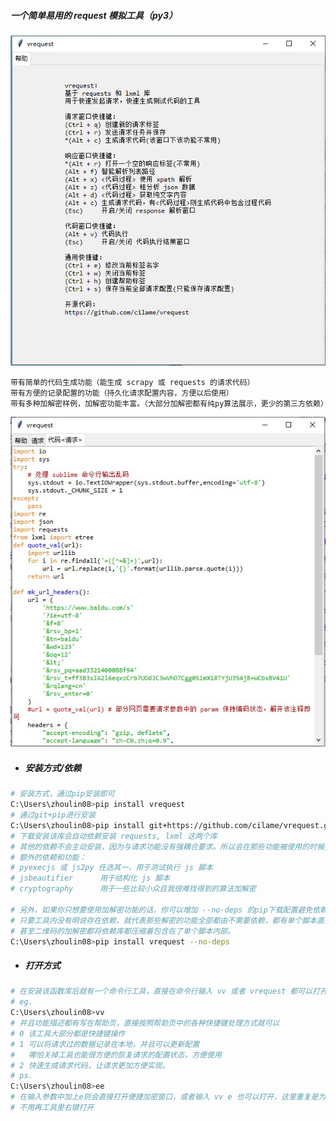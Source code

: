 
##### 一个简单易用的 request 模拟工具（py3）

![image](https://raw.githubusercontent.com/cilame/vrequest/master/test/show.png)

```
带有简单的代码生成功能（能生成 scrapy 或 requests 的请求代码）
带有方便的记录配置的功能（持久化请求配置内容，方便以后使用）
带有多种加解密样例，加解密功能丰富。（大部分加解密都有纯py算法展示，更少的第三方依赖）
```

![image](https://raw.githubusercontent.com/cilame/vrequest/master/test/show2.jpg)

- ##### 安装方式/依赖

```bash
# 安装方式，通过pip安装即可
C:\Users\zhoulin08>pip install vrequest
# 通过git+pip进行安装
C:\Users\zhoulin08>pip install git+https://github.com/cilame/vrequest.git
# 下载安装该库会自动依赖安装 requests, lxml 这两个库
# 其他的依赖不会主动安装，因为与请求功能没有强耦合要求。所以会在那些功能被使用的时候提示没有该库
# 额外的依赖和功能：
# pyexecjs 或 js2py 任选其一，用于测试执行 js 脚本
# jsbeautifier      用于结构化 js 脚本
# cryptography      用于一些比较小众且我很难找得到的算法加解密

# 另外，如果你只想要使用加解密功能的话，你可以增加 --no-deps 的pip下载配置避免依赖下载，因为加解密部分的功能，
# 只要工具内没有明说存在依赖，就代表那些解密的功能全部都由不需要依赖，都有单个脚本直接实现。
# 甚至二维码的加解密都将依赖库都压缩着包含在了单个脚本内部。
C:\Users\zhoulin08>pip install vrequest --no-deps
```

- ##### 打开方式

```bash
# 在安装该函数库后就有一个命令行工具，直接在命令行输入 vv 或者 vrequest 都可以打开该GUI工具
# eg.
C:\Users\zhoulin08>vv
# 并且功能描述都有写在帮助页，直接按照帮助页中的各种快捷键处理方式就可以
# 0 该工具大部分都是快捷键操作
# 1 可以将请求过的数据记录在本地，并且可以更新配置
#   哪怕关掉工具也能很方便的恢复请求的配置状态，方便使用
# 2 快速生成请求代码，让请求更加方便实现。
# ps.
C:\Users\zhoulin08>ee
# 在输入参数中加上e则会直接打开便捷加密窗口，或者输入 vv e 也可以打开，这里重复是为了防止与其他工具冲突，
# 不用再工具里右键打开
```


